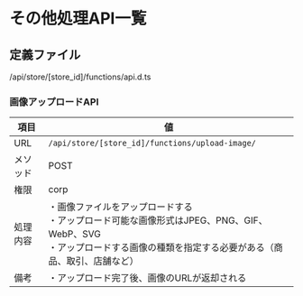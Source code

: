 # その他処理API一覧

## 定義ファイル

/api/store/[store_id]/functions/api.d.ts

### 画像アップロードAPI

| 項目 | 値 |
|-----|-----|
| URL | `/api/store/[store_id]/functions/upload-image/` |
| メソッド | POST |
| 権限 | corp |
| 処理内容 | ・画像ファイルをアップロードする<br>・アップロード可能な画像形式はJPEG、PNG、GIF、WebP、SVG<br>・アップロードする画像の種類を指定する必要がある（商品、取引、店舗など） |
| 備考 | ・アップロード完了後、画像のURLが返却される |
